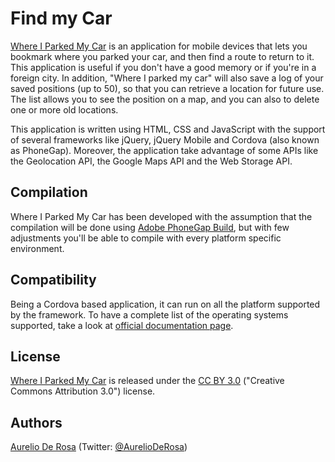 # Find my Car #
[Where I Parked My Car](https://github.com/AurelioDeRosa/Where-I-Parked-My-Car) is an application for mobile devices that lets you bookmark where you parked your car, and then find a route to return to it. This application is useful if you don't have a good memory or if you're in a foreign city. In addition, "Where I parked my car" will also save a log of your saved positions (up to 50), so that you can retrieve a location for future use. The list allows you to see the position on a map, and you can also to delete one or more old locations.

This application is written using HTML, CSS and JavaScript with the support of several frameworks like jQuery, jQuery Mobile and Cordova (also known as PhoneGap). Moreover, the application take advantage of some APIs like the Geolocation API, the Google Maps API and the Web Storage API.

## Compilation ##
Where I Parked My Car has been developed with the assumption that the compilation will be done using [Adobe PhoneGap Build](http://build.phonegap.com/), but with few adjustments you'll be able to compile with every platform specific environment.

## Compatibility ##
Being a Cordova based application, it can run on all the platform supported by the framework. To have a complete list of the operating systems supported, take a look at [official documentation page](http://phonegap.com/about/feature).

## License ##
[Where I Parked My Car](https://github.com/AurelioDeRosa/Where-I-Parked-My-Car) is released under the [CC BY 3.0](http://creativecommons.org/licenses/by/3.0/) ("Creative Commons Attribution 3.0") license.

## Authors ##
[Aurelio De Rosa](http://www.audero.it) (Twitter: [@AurelioDeRosa](https://twitter.com/AurelioDeRosa))
